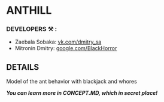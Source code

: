 ANTHILL
=======

### DEVELOPERS :hammer_and_pick: :
* Zaebala Sobaka:  [vk.com/dmitry_sa](https://vk.com/dmitry_sa)
* Mitronin Dmitry: [google.com/BlackHorror]( https://vk.com/id183184707)

DETAILS
-------------
Model of the ant behavior with blackjack and whores

***You can learn more in CONCEPT.MD, which in secret place!***
